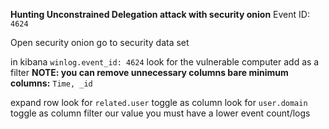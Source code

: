 **Hunting Unconstrained Delegation attack with security onion**
Event ID: `4624`

Open security onion
go to security data set

in kibana
`winlog.event_id: 4624`
look for the vulnerable computer
add as a filter
**NOTE: you can remove unnecessary columns
bare minimum columns:** `Time, _id`

expand row
look for `related.user`
toggle as column
look for `user.domain`
toggle as column
filter our value
you must have a lower event count/logs
